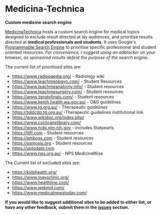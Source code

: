 # Medicina-Technica
**Custom medicine search engine**

[MedicinaTechnica](http://medicinatechnica.net/search_gcse/#gsc.tab=0) hosts a custom search engine for medical topics designed to exclude result directed at lay audiences, and prioritise results directed at **medical professionals and students**. It uses Google's [Programmable Search Engine](https://programmablesearchengine.google.com/about/) to prioritise specific professional and student oriented resources. *For convenience, I suggest using an adblocker on your browser, as sponsored results defeat the purpose of the search engine.*


The current list of prioritised sites are:
* https://www.radiopaedia.org/ - Radiology wiki
* https://www.teachmeobgyn.com/ - Student Resources
* https://www.teachmeanatomy.info/ - Student resources
* https://www.teachmesurgery.com/ - Student resources
* https://www.zerotofinals.com/ - Student resources
* https://www.kemh.health.wa.gov.au/ - O&G guidelines
* https://www.tg.org.au/ - Therapeutic guidelines
* https://tgldcdp.tg.org.au/ -Therapeutic guidelines institutional link
* https://www.wikidoc.org/index.php/
* https://www.cochranelibrary.com/
* https://www.ncbi.nlm.nih.gov - Includes Statpearls
* https://litfl.com - Student resources
* https://amboss.com - Student resources
* https://osmosis.org - Student resources
* https://uptodate.com
* https://www.nps.org.au/ - NPS MedicineWise

The Current list of excluded sites are:
* https://kidshealth.org/
* https://www.mayoclinic.org/
* https://www.healthline.com/
* https://www.webmd.com/
* https://www.medicalnewstoday.com/

**If you would like to suggest additional sites to be added to either list, or have any other feedback, submit them in the [issues](https://github.com/liamlah/Medicina-Technica/issues) section.**


[]()
